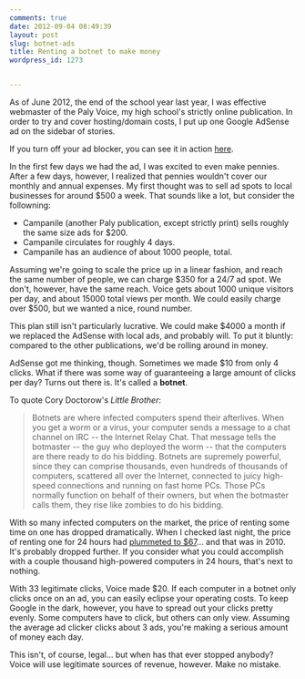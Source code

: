 ```yaml
---
comments: true
date: 2012-09-04 08:49:39
layout: post
slug: botnet-ads
title: Renting a botnet to make money
wordpress_id: 1273


---
```


As of June 2012, the end of the school year last year, I was effective webmaster of the Paly Voice, my high school's strictly online publication. In order to try and cover hosting/domain costs, I put up one Google AdSense ad on the sidebar of stories.

If you turn off your ad blocker, you can see it in action [here](http://palyvoice.com/2012/09/02/students-give-back-through-amigos-program/).

In the first few days we had the ad, I was excited to even make pennies. After a few days, however, I realized that pennies wouldn't cover our monthly and annual expenses. My first thought was to sell ad spots to local businesses for around $500 a week. That sounds like a lot, but consider the followning:
	
+ Campanile (another Paly publication, except strictly print) sells roughly the same size ads for $200.
+ Campanile circulates for roughly 4 days.
+ Campanile has an audience of about 1000 people, total.

Assuming we're going to scale the price up in a linear fashion, and reach the same number of people, we can charge $350 for a 24/7 ad spot. We don't, however, have the same reach. Voice gets about 1000 unique visitors per day, and about 15000 total views per month. We could easily charge over $500, but we wanted a nice, round number.

This plan still isn't particularly lucrative. We could make $4000 a month if we replaced the AdSense with local ads, and probably will. To put it bluntly: compared to the other publications, we'd be rolling around in money.

AdSense got me thinking, though. Sometimes we made $10 from only 4 clicks. What if there was some way of guaranteeing a large amount of clicks per day? Turns out there is. It's called a **botnet**.

To quote Cory Doctorow's _Little Brother_:


> Botnets are where infected computers spend their afterlives. When you get a worm or a virus, your computer sends a message to a chat channel on IRC -- the Internet Relay Chat. That message tells the botmaster -- the guy who deployed the worm -- that the computers are there ready to do his bidding. Botnets are supremely powerful, since they can comprise thousands, even hundreds of thousands of computers, scattered all over the Internet, connected to juicy high-speed connections and running on fast home PCs. Those PCs normally function on behalf of their owners, but when the botmaster calls them, they rise like zombies to do his bidding.


With so many infected computers on the market, the price of renting some time on one has dropped dramatically. When I checked last night, the price of renting one for 24 hours had [plummeted to $67](http://www.zdnet.com/blog/security/study-finds-the-average-price-for-renting-a-botnet/6528)... and that was in 2010. It's probably dropped further. If you consider what you could accomplish with a couple thousand high-powered computers in 24 hours, that's next to nothing.

With 33 legitimate clicks, Voice made $20. If each computer in a botnet only clicks once on an ad, you can easily eclipse your operating costs. To keep Google in the dark, however, you have to spread out your clicks pretty evenly. Some computers have to click, but others can only view. Assuming the average ad clicker clicks about 3 ads, you're making a serious amount of money each day.

This isn't, of course, legal... but when has that ever stopped anybody? Voice will use legitimate sources of revenue, however. Make no mistake.
